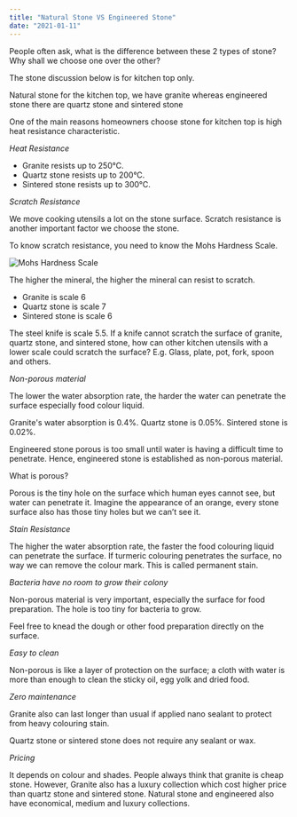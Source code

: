 ```yaml
---
title: "Natural Stone VS Engineered Stone"
date: "2021-01-11"
---
```


People often ask, what is the difference between these 2 types of stone? Why shall we choose one over the other?

The stone discussion below is for kitchen top only.

Natural stone for the kitchen top, we have granite whereas engineered stone there are quartz stone and sintered stone

One of the main reasons homeowners choose stone for kitchen top is high heat resistance characteristic.

_Heat Resistance_

- Granite resists up to 250°C.
- Quartz stone resists up to 200°C.
- Sintered stone resists up to 300°C.

_Scratch Resistance_

We move cooking utensils a lot on the stone surface. Scratch resistance is another important factor we choose the stone.

To know scratch resistance, you need to know the Mohs Hardness Scale.

![Mohs Hardness Scale ](/mohs.jpg)

The higher the mineral, the higher the mineral can resist to scratch.

- Granite is scale 6
- Quartz stone is scale 7
- Sintered stone is scale 6

The steel knife is scale 5.5. If a knife cannot scratch the surface of granite, quartz stone, and sintered stone, how can other kitchen utensils with a lower scale could scratch the surface? E.g. Glass, plate, pot, fork, spoon and others.

_Non-porous material_

The lower the water absorption rate, the harder the water can penetrate the surface especially food colour liquid.

Granite's water absorption is 0.4%.
Quartz stone is 0.05%.
Sintered stone is 0.02%.

Engineered stone porous is too small until water is having a difficult time to penetrate. Hence, engineered stone is established as non-porous material.

What is porous?

Porous is the tiny hole on the surface which human eyes cannot see, but water can penetrate it. Imagine the appearance of an orange, every stone surface also has those tiny holes but we can’t see it.

_Stain Resistance_

The higher the water absorption rate, the faster the food colouring liquid can penetrate the surface. If turmeric colouring penetrates the surface, no way we can remove the colour mark. This is called permanent stain.

_Bacteria have no room to grow their colony_

Non-porous material is very important, especially the surface for food preparation. The hole is too tiny for bacteria to grow.

Feel free to knead the dough or other food preparation directly on the surface.

_Easy to clean_

Non-porous is like a layer of protection on the surface; a cloth with water is more than enough to clean the sticky oil, egg yolk and dried food.

_Zero maintenance_

Granite also can last longer than usual if applied nano sealant to protect from heavy colouring stain.

Quartz stone or sintered stone does not require any sealant or wax.

_Pricing_

It depends on colour and shades. People always think that granite is cheap stone. However, Granite also has a luxury collection which cost higher price than quartz stone and sintered stone. Natural stone and engineered also have economical, medium and luxury collections.
